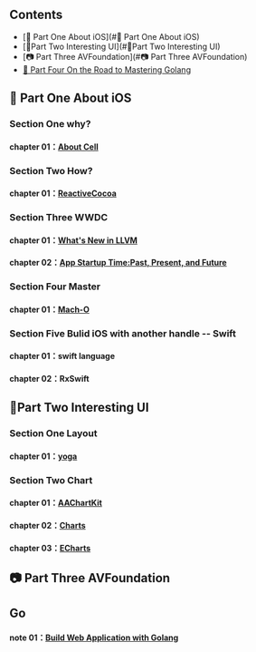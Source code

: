 ## Contents

- [🍎 Part One About iOS](#🍎 Part One About iOS)
- [📏Part Two Interesting UI](#📏Part Two Interesting UI)
- [📷 Part Three AVFoundation](#📷 Part Three AVFoundation)
- [🐹 Part Four On the Road to Mastering Golang](#Go)



## 🍎 Part One About iOS

### Section One why?

#### chapter 01：[About Cell](https://github.com/Yangchengfeng/HepburnBook/blob/master/AboutTableViewCell.md)

### Section Two How?

#### chapter 01：[ReactiveCocoa](https://tech.meituan.com/tag/ReactiveCocoa)

### Section Three WWDC

#### chapter 01：[What's New in LLVM](https://github.com/Yangchengfeng/HepburnBook/blob/master/LLVM.md)
#### chapter 02：[App Startup Time:Past, Present, and Future](https://github.com/Yangchengfeng/HepburnBook/blob/master/AppStartupTimePastPresentAndFuture.md)

###  Section Four Master

#### chapter 01：[Mach-O](https://github.com/Yangchengfeng/HepburnBook/blob/master/MachO.md)

###  Section Five Bulid iOS with another handle -- Swift

#### chapter 01：swift language

#### chapter 02：RxSwift 

## 📏Part Two Interesting UI

### Section One Layout

#### chapter 01：[yoga](https://github.com/Yangchengfeng/HepburnBook/tree/master/HeraYoga)

### Section Two Chart

#### chapter 01：[AAChartKit](https://github.com/Yangchengfeng/HepburnBook/tree/master/HeraChart/HeraChart)

#### chapter 02：[Charts](https://github.com/Yangchengfeng/HepburnBook/blob/master/HeraChart/README.md)

#### chapter 03：[ECharts](https://github.com/Yangchengfeng/HepburnBook/blob/master/HeraChart/README.md)

## 📷 Part Three AVFoundation

## Go

#### note 01：[Build Web Application with Golang](https://github.com/Yangchengfeng/HepburnBook/blob/master/AfterReading%EF%BC%9ABuildWebApplicationWithGolang.md)
